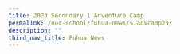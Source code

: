 ```yaml
---
title: 2023 Secondary 1 Adventure Camp
permalink: /our-school/fuhua-news/s1advcamp23/
description: ""
third_nav_title: Fuhua News
---
```

